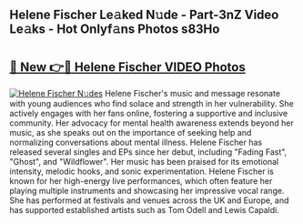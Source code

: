 ## Helene Fischer Le𝚊ked N𝚞de - Part-3nZ Video Le𝚊ks - Hot Onlyf𝚊ns Photos s83Ho

# <h2><a href="http://ab33461.deff.icu/?id=Helene+Fischer">🔗 New 👉🔴 Helene Fischer VIDEO Photos</a></h2>

[![Helene Fischer N𝚞des](https://i.imgur.com/rIISA9y.gif)](http://ab33461.deff.icu/?id=Helene+Fischer)
Helene Fischer's music and message resonate with young audiences who find solace and strength in her vulnerability. She actively engages with her fans online, fostering a supportive and inclusive community. Her advocacy for mental health awareness extends beyond her music, as she speaks out on the importance of seeking help and normalizing conversations about mental illness. Helene Fischer has released several singles and EPs since her debut, including "Fading Fast", "Ghost", and "Wildflower". Her music has been praised for its emotional intensity, melodic hooks, and sonic experimentation. Helene Fischer is known for her high-energy live performances, which often feature her playing multiple instruments and showcasing her impressive vocal range. She has performed at festivals and venues across the UK and Europe, and has supported established artists such as Tom Odell and Lewis Capaldi.
